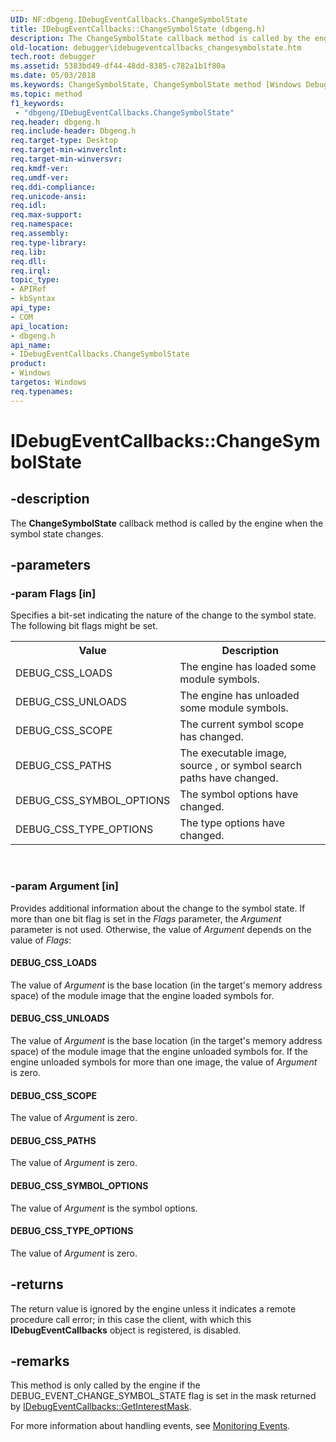 ```yaml
---
UID: NF:dbgeng.IDebugEventCallbacks.ChangeSymbolState
title: IDebugEventCallbacks::ChangeSymbolState (dbgeng.h)
description: The ChangeSymbolState callback method is called by the engine when the symbol state changes.
old-location: debugger\idebugeventcallbacks_changesymbolstate.htm
tech.root: debugger
ms.assetid: 5383bd49-df44-48dd-8385-c782a1b1f80a
ms.date: 05/03/2018
ms.keywords: ChangeSymbolState, ChangeSymbolState method [Windows Debugging], ChangeSymbolState method [Windows Debugging],IDebugEventCallbacks interface, ComCallbacks_693f0465-088e-4f3d-a8a4-89e8803d0227.xml, IDebugEventCallbacks interface [Windows Debugging],ChangeSymbolState method, IDebugEventCallbacks.ChangeSymbolState, IDebugEventCallbacks::ChangeSymbolState, dbgeng/IDebugEventCallbacks::ChangeSymbolState, debugger.idebugeventcallbacks_changesymbolstate
ms.topic: method
f1_keywords:
 - "dbgeng/IDebugEventCallbacks.ChangeSymbolState"
req.header: dbgeng.h
req.include-header: Dbgeng.h
req.target-type: Desktop
req.target-min-winverclnt: 
req.target-min-winversvr: 
req.kmdf-ver: 
req.umdf-ver: 
req.ddi-compliance: 
req.unicode-ansi: 
req.idl: 
req.max-support: 
req.namespace: 
req.assembly: 
req.type-library: 
req.lib: 
req.dll: 
req.irql: 
topic_type:
- APIRef
- kbSyntax
api_type:
- COM
api_location:
- dbgeng.h
api_name:
- IDebugEventCallbacks.ChangeSymbolState
product:
- Windows
targetos: Windows
req.typenames: 
---
```


# IDebugEventCallbacks::ChangeSymbolState


## -description


The <b>ChangeSymbolState</b> callback method is called by the engine when the symbol state changes. 


## -parameters




### -param Flags [in]

Specifies a bit-set indicating the nature of the change to the symbol state.  The following bit flags might be set.

<table>
<tr>
<th>Value</th>
<th>Description </th>
</tr>
<tr>
<td>
DEBUG_CSS_LOADS

</td>
<td>
The engine has loaded some module symbols.

</td>
</tr>
<tr>
<td>
DEBUG_CSS_UNLOADS

</td>
<td>
The engine has unloaded some module symbols.

</td>
</tr>
<tr>
<td>
DEBUG_CSS_SCOPE

</td>
<td>
The current symbol scope has changed.

</td>
</tr>
<tr>
<td>
DEBUG_CSS_PATHS

</td>
<td>
The executable image, source , or symbol search paths have changed.

</td>
</tr>
<tr>
<td>
DEBUG_CSS_SYMBOL_OPTIONS

</td>
<td>
The symbol options have changed.

</td>
</tr>
<tr>
<td>
DEBUG_CSS_TYPE_OPTIONS

</td>
<td>
The type options have changed.

</td>
</tr>
</table>
 


### -param Argument [in]

Provides additional information about the change to the symbol state.   If more than one bit flag is set in the <i>Flags</i> parameter, the <i>Argument</i> parameter is not used.  Otherwise, the value of <i>Argument</i> depends on the value of <i>Flags</i>:





#### DEBUG_CSS_LOADS

The value of <i>Argument</i> is the base location (in the target's memory address space) of the module image that the engine loaded symbols for.



#### DEBUG_CSS_UNLOADS

The value of <i>Argument</i> is the base location (in the target's memory address space) of the module image that the engine unloaded symbols for.  If the engine unloaded symbols for more than one image, the value of <i>Argument</i> is zero.



#### DEBUG_CSS_SCOPE

The value of <i>Argument</i> is zero.



#### DEBUG_CSS_PATHS

The value of <i>Argument</i> is zero.



#### DEBUG_CSS_SYMBOL_OPTIONS

The value of <i>Argument</i> is the symbol options.



#### DEBUG_CSS_TYPE_OPTIONS

The value of <i>Argument</i> is zero.


## -returns



The return value is ignored by the engine unless it indicates a remote procedure call error; in this case the client, with which this <b>IDebugEventCallbacks</b> object is registered, is disabled.




## -remarks



This method is only called by the engine if the DEBUG_EVENT_CHANGE_SYMBOL_STATE flag is set in the mask returned by <a href="https://docs.microsoft.com/windows-hardware/drivers/ddi/dbgeng/nf-dbgeng-idebugeventcallbacks-getinterestmask">IDebugEventCallbacks::GetInterestMask</a>.

For more information about handling events, see <a href="https://docs.microsoft.com/windows-hardware/drivers/debugger/monitoring-events">Monitoring Events</a>. 



